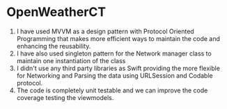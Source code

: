 # OpenWeatherCT

1. I have used MVVM as a design pattern with Protocol Oriented Programming that makes more efficient ways to  maintain the code and enhancing the reusability.
2. I have also used singleton pattern for the Network manager class to maintain one instantiation of the class
3. I didn't use any third party libraries as Swift providing the more flexible for Networking and Parsing the data using URLSession and Codable protocol.
4. The code is completely unit testable and we can improve the code coverage testing the viewmodels.
